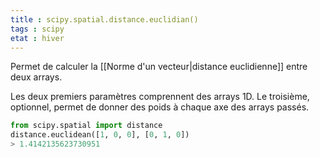 ```yaml
---
title : scipy.spatial.distance.euclidian()
tags : scipy
etat : hiver
---
```


Permet de calculer la [[Norme d'un vecteur|distance euclidienne]] entre deux arrays.

Les deux premiers paramètres comprennent des arrays 1D. Le troisième, optionnel, permet de donner des poids à chaque axe des arrays passés.

```python
from scipy.spatial import distance
distance.euclidean([1, 0, 0], [0, 1, 0])
> 1.4142135623730951
````

